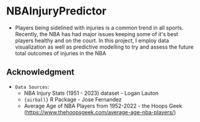 # NBAInjuryPredictor
+ Players being sidelined with injuries is a common trend in all sports. Recently, the NBA has had major issues keeping some of it's best players healthy and on the court. In this project, I employ data visualization as well as predictive modelling to try and assess the future total outcomes of injuries in the NBA

## Acknowledgment

+ `Data Sources`:
  + NBA Injury Stats (1951 - 2023) dataset - Logan Lauton
  + `{airball}` R Package - Jose Fernandez 
  + Average Age of NBA Players from 1952-2022 - the Hoops Geek (https://www.thehoopsgeek.com/average-age-nba-players/)
